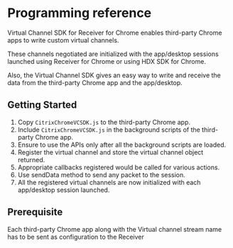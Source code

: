 # Programming reference
Virtual Channel SDK for Receiver for Chrome enables third-party Chrome apps to write custom virtual channels.
These channels negotiated are initialized with the app/desktop sessions launched using Receiver for Chrome or using HDX SDK for Chrome.
Also, the Virtual Channel SDK gives an easy way to write and receive the data from the third-party Chrome app and the app/desktop.
## Getting Started
1.	Copy `CitrixChromeVCSDK.js` to the third-party Chrome app.2.	Include `CitrixChromeVCSDK.js` in the background scripts of the third-party Chrome app.3.	Ensure to use the APIs only after all the background scripts are loaded.4.	Register the virtual channel and store the virtual channel object returned.5.	Appropriate callbacks registered would be called for various actions.6.	Use sendData method to send any packet to the session.7.	All the registered virtual channels are now initialized with each app/desktop session launched.
## Prerequisite
Each third-party Chrome app along with the Virtual channel stream name has to be sent as configuration to the Receiver

